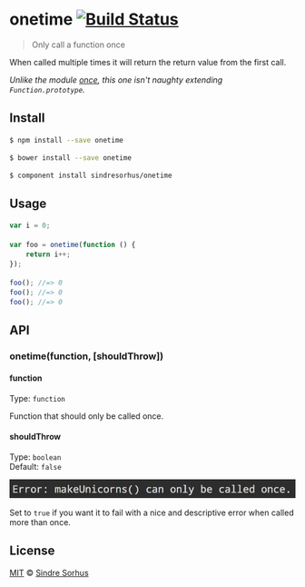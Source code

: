 # onetime [![Build Status](https://travis-ci.org/sindresorhus/onetime.svg?branch=master)](https://travis-ci.org/sindresorhus/onetime)

> Only call a function once

When called multiple times it will return the return value from the first call.

*Unlike the module [once](https://github.com/isaacs/once), this one isn't naughty extending `Function.prototype`.*


## Install

```sh
$ npm install --save onetime
```

```sh
$ bower install --save onetime
```

```sh
$ component install sindresorhus/onetime
```


## Usage

```js
var i = 0;

var foo = onetime(function () {
	return i++;
});

foo(); //=> 0
foo(); //=> 0
foo(); //=> 0
```


## API

### onetime(function, [shouldThrow])

#### function

Type: `function`

Function that should only be called once.

#### shouldThrow

Type: `boolean`  
Default: `false`

![](screenshot-shouldthrow.png)

Set to `true` if you want it to fail with a nice and descriptive error when called more than once.


## License

[MIT](http://opensource.org/licenses/MIT) © [Sindre Sorhus](http://sindresorhus.com)
